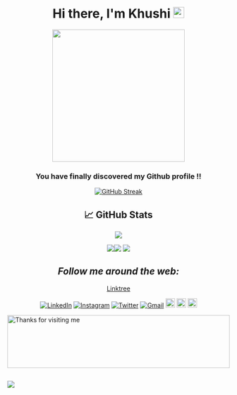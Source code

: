 <div align="center">
   <h1>Hi there, I'm Khushi <img src="https://media.giphy.com/media/hvRJCLFzcasrR4ia7z/giphy.gif" width="25px"> </h1>
   <p align="center">
  <img width="300" src="https://media.giphy.com/media/L1R1tvI9svkIWwpVYr/giphy.gif">
</p>

 



### You have finally discovered my Github profile !!







   [![GitHub Streak](https://github-readme-streak-stats.herokuapp.com?user=itskhushis1&theme=nord&date_format=M%20j%5B%2C%20Y%5D)](https://git.io/streak-stats)
   
   
## &#x1f4c8; GitHub Stats


   ![](https://github-profile-summary-cards.vercel.app/api/cards/profile-details?username=itskhushis1&theme=nord_dark) 
   
  
   ![](https://github-profile-summary-cards.vercel.app/api/cards/repos-per-language?username=itskhushis1&theme=nord_dark)![](https://github-profile-summary-cards.vercel.app/api/cards/most-commit-language?username=itskhushis1&theme=nord_dark)
 ![](https://github-profile-summary-cards.vercel.app/api/cards/profile-details?username=itskhushis1&theme=nord) 

<!--
**itskhushis1/itskhushis1** is a ✨ _special_ ✨ repository because its `README.md` (this file) appears on your GitHub profile.

Here are some ideas to get you started:

- 🔭 I’m currently working on ...
- 🌱 I’m currently learning ...
- 👯 I’m looking to collaborate on ...
- 🤔 I’m looking for help with ...
- 💬 Ask me about ...
- 📫 How to reach me: ...
- 😄 Pronouns: ...
- ⚡ Fun fact: ...
-->




##   <i>Follow me around the web:</i><br>
   
   [Linktree](https://linktr.ee/Khushis23)

<a href="https://www.linkedin.com/in/khushis23/" target="_blank"><img src="https://img.shields.io/badge/LinkedIn-%230077B5.svg?&style=flat-square&logo=linkedin&logoColor=white" alt="LinkedIn"></a>
<a href="https://www.instagram.com/khussshiiee/" target="_blank"><img src="https://img.shields.io/badge/Instagram-%23E4405F.svg?&style=flat-square&logo=instagram&logoColor=white" alt="Instagram"></a>
<a href="https://twitter.com/itskhushis1" target="_blank"><img src="https://img.shields.io/badge/Twitter-%231DA1F2.svg?&style=flat-square&logo=twitter&logoColor=white" alt="Twitter"></a>
<a href="mailto:khushisharma1283@gmail.com" target="_blank"><img src="https://img.shields.io/badge/Gmail-c14438?style=flat-square&logo=Gmail&logoColor=white" alt="Gmail"></a>
<a href="https://www.hackerrank.com/khushis_23" target="_blank"><img src=	"https://img.shields.io/badge/-Hackerrank-2EC866?style=for-the-badge&logo=HackerRank&logoColor=white" img height="21" alt="Hackerrank"></a>
<a href="https://stackoverflow.com/users/15394369/khushi-sharma" target="_blank"><img src="https://img.shields.io/badge/stackoverflow-%23F28032.svg?&style=for-the-badge&logo=stackoverflow&logoColor=white" img height="21" alt="stackoverflow" style="margin-bottom: 2px;" /></a> 
<a href="https://www.codechef.com/users/khushis_23" target="_blank"><img src="https://img.shields.io/badge/Codechef-%23B92B27.svg?&style=for-the-badge&logo=Codechef&logoColor=white" img height="21" alt="Codechef" style="margin-bottom: 2px;" /></a> 
</div>

  
   <img height="120" alt="Thanks for visiting me" width="100%" src="https://raw.githubusercontent.com/BrunnerLivio/brunnerlivio/master/images/marquee.svg" />
  
   ##
![](https://komarev.com/ghpvc/?username=itskhushis1&color=blue) 
   
